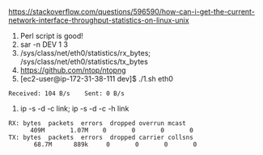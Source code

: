 https://stackoverflow.com/questions/596590/how-can-i-get-the-current-network-interface-throughput-statistics-on-linux-unix

1. Perl script is good!
1. sar -n DEV 1 3
1. /sys/class/net/eth0/statistics/rx_bytes; /sys/class/net/eth0/statistics/tx_bytes
1. https://github.com/ntop/ntopng
1. [ec2-user@ip-172-31-38-111 dev]$ ./1.sh eth0   
```
Received: 104 B/s    Sent: 0 B/s
```
1. ip -s -d  -c link; ip -s -d  -c -h link
```
RX: bytes  packets  errors  dropped overrun mcast 
      409M       1.07M    0       0       0       0    
TX: bytes  packets  errors  dropped carrier collsns                                                    
       68.7M      889k     0       0       0       0
```
